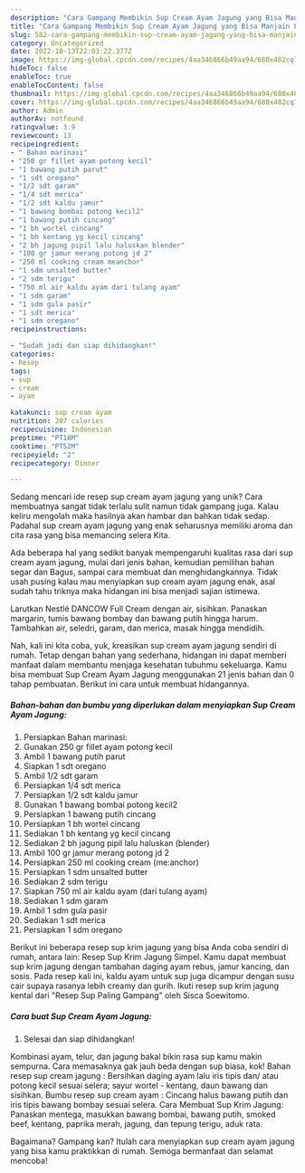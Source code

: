 ```yaml
---
description: "Cara Gampang Membikin Sup Cream Ayam Jagung yang Bisa Manjain Lidah"
title: "Cara Gampang Membikin Sup Cream Ayam Jagung yang Bisa Manjain Lidah"
slug: 582-cara-gampang-membikin-sup-cream-ayam-jagung-yang-bisa-manjain-lidah
category: Uncategorized
date: 2022-10-13T22:03:22.377Z
image: https://img-global.cpcdn.com/recipes/4aa346866b49aa94/680x482cq70/sup-cream-ayam-jagung-foto-resep-utama.jpg
hideToc: false
enableToc: true
enableTocContent: false
thumbnail: https://img-global.cpcdn.com/recipes/4aa346866b49aa94/680x482cq70/sup-cream-ayam-jagung-foto-resep-utama.jpg
cover: https://img-global.cpcdn.com/recipes/4aa346866b49aa94/680x482cq70/sup-cream-ayam-jagung-foto-resep-utama.jpg
author: Admin
authorAv: notfound
ratingvalue: 3.9
reviewcount: 13
recipeingredient:
- " Bahan marinasi"
- "250 gr fillet ayam potong kecil"
- "1 bawang putih parut"
- "1 sdt oregano"
- "1/2 sdt garam"
- "1/4 sdt merica"
- "1/2 sdt kaldu jamur"
- "1 bawang bombai potong kecil2"
- "1 bawang putih cincang"
- "1 bh wortel cincang"
- "1 bh kentang yg kecil cincang"
- "2 bh jagung pipil lalu haluskan blender"
- "100 gr jamur merang potong jd 2"
- "250 ml cooking cream meanchor"
- "1 sdm unsalted butter"
- "2 sdm terigu"
- "750 ml air kaldu ayam dari tulang ayam"
- "1 sdm garam"
- "1 sdm gula pasir"
- "1 sdt merica"
- "1 sdm oregano"
recipeinstructions:

- "Sudah jadi dan siap dihidangkan!"
categories:
- Resep
tags:
- sup
- cream
- ayam

katakunci: sup cream ayam 
nutrition: 207 calories
recipecuisine: Indonesian
preptime: "PT18M"
cooktime: "PT52M"
recipeyield: "2"
recipecategory: Dinner

---
```





Sedang mencari ide resep sup cream ayam jagung yang unik? Cara membuatnya sangat tidak terlalu sulit namun tidak gampang juga. Kalau keliru mengolah maka hasilnya akan hambar dan bahkan tidak sedap. Padahal sup cream ayam jagung yang enak seharusnya memiliki aroma dan cita rasa yang bisa memancing selera Kita.





Ada beberapa hal yang sedikit banyak mempengaruhi kualitas rasa dari sup cream ayam jagung, mulai dari jenis bahan, kemudian pemilihan bahan segar dan Bagus, sampai cara membuat dan menghidangkannya. Tidak usah pusing kalau mau menyiapkan sup cream ayam jagung enak,      asal sudah tahu triknya maka hidangan ini bisa menjadi sajian istimewa.














Larutkan Nestlé DANCOW Full Cream dengan air, sisihkan. Panaskan margarin, tumis bawang bombay dan bawang putih hingga harum. Tambahkan air, seledri, garam, dan merica, masak hingga mendidih.






Nah, kali ini kita coba, yuk, kreasikan sup cream ayam jagung sendiri di rumah. Tetap dengan bahan yang sederhana, hidangan ini dapat memberi manfaat dalam membantu menjaga kesehatan tubuhmu sekeluarga. Kamu bisa membuat Sup Cream Ayam Jagung menggunakan 21 jenis bahan dan 0 tahap pembuatan. Berikut ini cara untuk membuat hidangannya.

<!--inarticleads1-->

##### Bahan-bahan dan bumbu yang diperlukan dalam menyiapkan Sup Cream Ayam Jagung:

1. Persiapkan  Bahan marinasi:
1. Gunakan 250 gr fillet ayam potong kecil
1. Ambil 1 bawang putih parut
1. Siapkan 1 sdt oregano
1. Ambil 1/2 sdt garam
1. Persiapkan 1/4 sdt merica
1. Persiapkan 1/2 sdt kaldu jamur
1. Gunakan 1 bawang bombai potong kecil2
1. Persiapkan 1 bawang putih cincang
1. Persiapkan 1 bh wortel cincang
1. Sediakan 1 bh kentang yg kecil cincang
1. Sediakan 2 bh jagung pipil lalu haluskan (blender)
1. Ambil 100 gr jamur merang potong jd 2
1. Persiapkan 250 ml cooking cream (me:anchor)
1. Persiapkan 1 sdm unsalted butter
1. Sediakan 2 sdm terigu
1. Siapkan 750 ml air kaldu ayam (dari tulang ayam)
1. Sediakan 1 sdm garam
1. Ambil 1 sdm gula pasir
1. Sediakan 1 sdt merica
1. Persiapkan 1 sdm oregano


Berikut ini beberapa resep sup krim jagung yang bisa Anda coba sendiri di rumah, antara lain: Resep Sup Krim Jagung Simpel. Kamu dapat membuat sup krim jagung dengan tambahan daging ayam rebus, jamur kancing, dan sosis. Pada resep kali ini, kaldu ayam untuk sup juga dicampur dengan susu cair supaya rasanya lebih creamy dan gurih. Ikuti resep sup krim jagung kental dari &#34;Resep Sup Paling Gampang&#34; oleh Sisca Soewitomo. 

<!--inarticleads2-->

##### Cara buat Sup Cream Ayam Jagung:


1. Selesai dan siap dihidangkan!

Kombinasi ayam, telur, dan jagung bakal bikin rasa sup kamu makin sempurna. Cara memasaknya gak jauh beda dengan sup biasa, kok! Bahan resep sup cream jagung : Bersihkan daging ayam lalu iris tipis dan/ atau potong kecil sesuai selera; sayur wortel - kentang, daun bawang dan sisihkan. Bumbu resep sup cream ayam : Cincang halus bawang putih dan iris tipis bawang bombay sesuai selera. Cara Membuat Sup Krim Jagung: Panaskan mentega, masukkan bawang bombai, bawang putih, smoked beef, kentang, paprika merah, jagung, dan tepung terigu, aduk rata. 

Bagaimana? Gampang kan? Itulah cara menyiapkan sup cream ayam jagung yang bisa kamu praktikkan di rumah. Semoga bermanfaat dan selamat mencoba!
